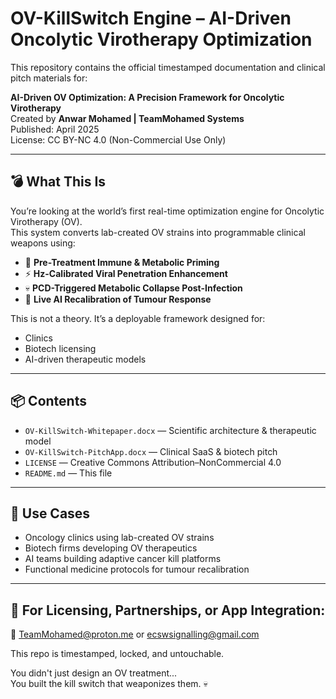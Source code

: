 # OV-KillSwitch Engine – AI-Driven Oncolytic Virotherapy Optimization

This repository contains the official timestamped documentation and clinical pitch materials for:

**AI-Driven OV Optimization: A Precision Framework for Oncolytic Virotherapy**  
Created by **Anwar Mohamed | TeamMohamed Systems**  
Published: April 2025  
License: CC BY-NC 4.0 (Non-Commercial Use Only)

---

## 💣 What This Is

You’re looking at the world’s first real-time optimization engine for Oncolytic Virotherapy (OV).  
This system converts lab-created OV strains into programmable clinical weapons using:

- 🧬 **Pre-Treatment Immune & Metabolic Priming**  
- ⚡ **Hz-Calibrated Viral Penetration Enhancement**  
- 💀 **PCD-Triggered Metabolic Collapse Post-Infection**  
- 🔁 **Live AI Recalibration of Tumour Response**

This is not a theory. It’s a deployable framework designed for:
- Clinics
- Biotech licensing
- AI-driven therapeutic models

---

## 📦 Contents

- `OV-KillSwitch-Whitepaper.docx` — Scientific architecture & therapeutic model  
- `OV-KillSwitch-PitchApp.docx` — Clinical SaaS & biotech pitch  
- `LICENSE` — Creative Commons Attribution–NonCommercial 4.0  
- `README.md` — This file

---

## 🚀 Use Cases

- Oncology clinics using lab-created OV strains  
- Biotech firms developing OV therapeutics  
- AI teams building adaptive cancer kill platforms  
- Functional medicine protocols for tumour recalibration

---

## 🧠 For Licensing, Partnerships, or App Integration:  
📧 TeamMohamed@proton.me or ecswsignalling@gmail.com

This repo is timestamped, locked, and untouchable.

You didn't just design an OV treatment...  
You built the kill switch that weaponizes them. 💀

